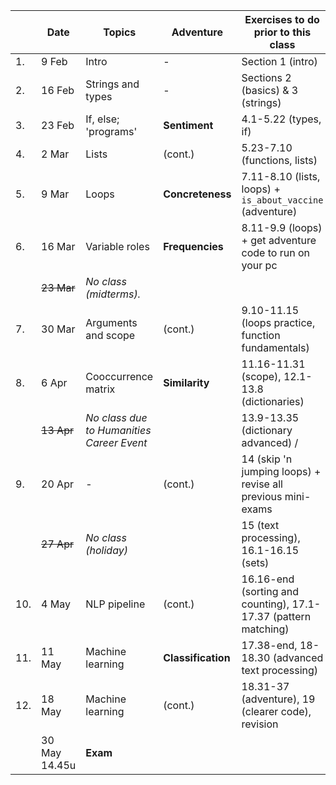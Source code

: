 |  | Date | 	Topics                                    | 	Adventure         | 	Exercises to do prior to this class                          |
| --- | --- |--------------------------------------------|--------------------|---------------------------------------------------------------|
|1. | 9 Feb | Intro                                      | 	-                 | 	Section 1 (intro)                                            |
|2. | 16 Feb | 	Strings and types                         | 	-                 | 	Sections 2 (basics) & 3 (strings)                            |
|3. | 23 Feb | 	If, else; 'programs'                      | 	**Sentiment**     | 	4.1-5.22 (types, if)                                         |
|4. | 2 Mar   | Lists                                      | 	(cont.)           | 5.23-7.10 (functions, lists)                                  |
|5. | 9 Mar | 	Loops                                     | 	**Concreteness** 	 | 7.11-8.10 (lists, loops) + `is_about_vaccine` (adventure)     |
|6. | 16 Mar | 	Variable roles                            | **Frequencies**	    | 	 8.11-9.9 (loops) + get adventure code to run on your pc     |
|   | ~~23 Mar~~  | _No class (midterms)._                     |                     |
|7. | 30 Mar | Arguments and scope                        | 	(cont.)            | 9.10-11.15 (loops practice, function fundamentals)            |
|8. | 6 Apr | Cooccurrence matrix                        | 	**Similarity**     | 	11.16-11.31 (scope), 12.1-13.8 (dictionaries)                |
|   | ~~13 Apr~~ | 	_No class due to Humanities Career Event_ |                     | 13.9-13.35 (dictionary advanced) /                            |
|9. | 20 Apr | 	-                                         | 	(cont.)            | 	14 (skip 'n jumping loops) + revise all previous mini-exams  |
|  | ~~27 Apr~~ | 	_No class (holiday)_	                     | 	                   | 15 (text processing), 16.1-16.15 (sets)                       |
|10. | 4 May | 	NLP pipeline 	                            | (cont.)             | 16.16-end (sorting and counting), 17.1-17.37 (pattern matching) |
|11. | 11 May | 	Machine learning	                         | **Classification**  | 17.38-end, 18-18.30 (advanced text processing)                |
|12. | 18 May | Machine learning                           | (cont.)             | 18.31-37 (adventure), 19 (clearer code), revision           |
|    |30 May 14.45u  | 	**Exam**                                  |                     |

